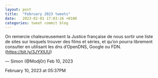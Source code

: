 ```yaml
---
layout: post
title:  "February 2023 tweets"
date:   2023-02-01 17:03:26 +0100
categories: tweet commit blog
---
```



On remercie chaleureusement la Justice française de nous sortir une liste de sites sur lesquels trouver des films et séries, et qu’on pourra librement consulter en utilisant les dns d’OpenDNS, Google ou FDN. (https://bit.ly/3JYXlUU)

— Simon (@Modj0r) Feb 10, 2023

February 10, 2023 at 05:37PM

